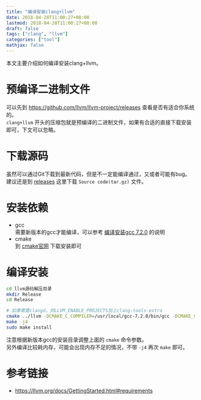 ```yaml
---
title: "编译安装clang+llvm"
date: 2018-04-28T11:00:27+08:00
lastmod: 2018-04-28T11:00:27+08:00
draft: false
tags: ["clang", "llvm"]
categories: ["tool"]
mathjax: false
---
```


本文主要介绍如何编译安装clang+llvm。  
<!--more-->

# 预编译二进制文件
可以先到 https://github.com/llvm/llvm-project/releases 查看是否有适合你系统的。  
`clang+llvm` 开头的压缩包就是预编译的二进制文件，如果有合适的直接下载安装即可，下文可以忽略。  

# 下载源码
虽然可以通过Git下载到最新代码，但是不一定能编译通过，又或者可能有bug。  
建议还是到 [releases](https://github.com/llvm/llvm-project/releases) 这里下载 `Source code(tar.gz)` 文件。  

# 安装依赖
- gcc  
  需要新版本的gcc才能编译，可以参考 [编译安装gcc 7.2.0](/post/编译安装gcc7.2.0) 的说明
- cmake  
  到 [cmake官网](https://cmake.org/download) 下载安装即可

# 编译安装
```sh
cd llvm源码解压目录
mkdir Release
cd Release

# 如果需要clangd，则LLVM_ENABLE_PROJECTS加上clang-tools-extra
cmake ../llvm -DCMAKE_C_COMPILER=/usr/local/gcc-7.2.0/bin/gcc -DCMAKE_CXX_COMPILER=/usr/local/gcc-7.2.0/bin/g++ -DCMAKE_CXX_LINK_FLAGS="-Wl,-rpath,/usr/local/gcc-7.2.0/lib64 -L/usr/local/gcc-7.2.0/lib64" -DCMAKE_BUILD_TYPE=Release -DLLVM_ENABLE_PROJECTS="clang;libcxx;libcxxabi;"
make -j4
sudo make install
```
注意根据新版本gcc的安装目录调整上面的 `cmake` 命令参数。  
另外编译比较耗内存，可能会出现内存不足的情况，不带 `-j4` 再次 `make` 即可。  

# 参考链接
- https://llvm.org/docs/GettingStarted.html#requirements
